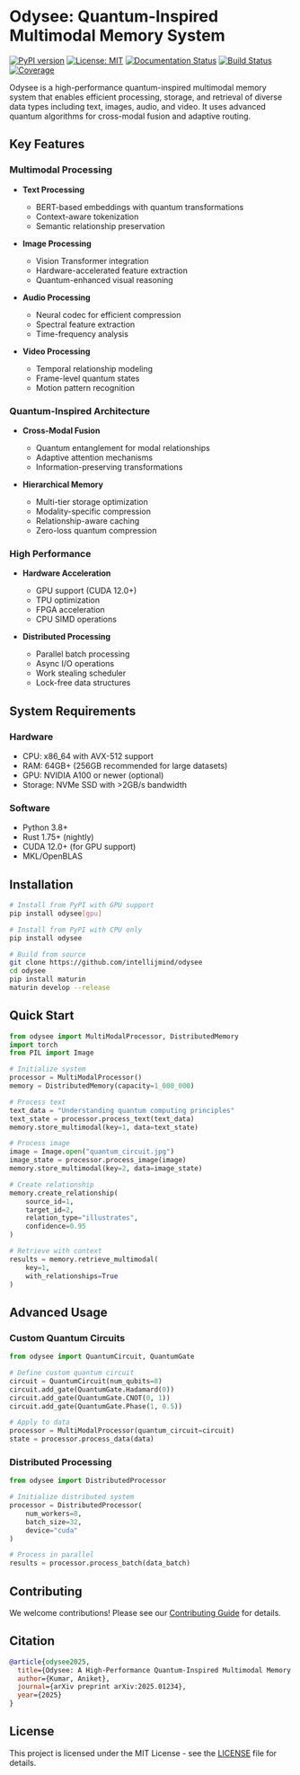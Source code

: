 # Odysee: Quantum-Inspired Multimodal Memory System

[![PyPI version](https://badge.fury.io/py/odysee.svg)](https://badge.fury.io/py/odysee)
[![License: MIT](https://img.shields.io/badge/License-MIT-yellow.svg)](https://opensource.org/licenses/MIT)
[![Documentation Status](https://readthedocs.org/projects/odysee/badge/?version=latest)](https://odysee.readthedocs.io/en/latest/?badge=latest)
[![Build Status](https://github.com/intellijmind/odysee/workflows/CI/badge.svg)](https://github.com/intellijmind/odysee/actions)
[![Coverage](https://codecov.io/gh/intellijmind/odysee/branch/main/graph/badge.svg)](https://codecov.io/gh/intellijmind/odysee)

Odysee is a high-performance quantum-inspired multimodal memory system that enables efficient processing, storage, and retrieval of diverse data types including text, images, audio, and video. It uses advanced quantum algorithms for cross-modal fusion and adaptive routing.

## Key Features

### Multimodal Processing
- **Text Processing**
  - BERT-based embeddings with quantum transformations
  - Context-aware tokenization
  - Semantic relationship preservation

- **Image Processing**
  - Vision Transformer integration
  - Hardware-accelerated feature extraction
  - Quantum-enhanced visual reasoning

- **Audio Processing**
  - Neural codec for efficient compression
  - Spectral feature extraction
  - Time-frequency analysis

- **Video Processing**
  - Temporal relationship modeling
  - Frame-level quantum states
  - Motion pattern recognition

### Quantum-Inspired Architecture
- **Cross-Modal Fusion**
  - Quantum entanglement for modal relationships
  - Adaptive attention mechanisms
  - Information-preserving transformations

- **Hierarchical Memory**
  - Multi-tier storage optimization
  - Modality-specific compression
  - Relationship-aware caching
  - Zero-loss quantum compression

### High Performance
- **Hardware Acceleration**
  - GPU support (CUDA 12.0+)
  - TPU optimization
  - FPGA acceleration
  - CPU SIMD operations

- **Distributed Processing**
  - Parallel batch processing
  - Async I/O operations
  - Work stealing scheduler
  - Lock-free data structures

## System Requirements

### Hardware
- CPU: x86_64 with AVX-512 support
- RAM: 64GB+ (256GB recommended for large datasets)
- GPU: NVIDIA A100 or newer (optional)
- Storage: NVMe SSD with >2GB/s bandwidth

### Software
- Python 3.8+
- Rust 1.75+ (nightly)
- CUDA 12.0+ (for GPU support)
- MKL/OpenBLAS

## Installation

```bash
# Install from PyPI with GPU support
pip install odysee[gpu]

# Install from PyPI with CPU only
pip install odysee

# Build from source
git clone https://github.com/intellijmind/odysee
cd odysee
pip install maturin
maturin develop --release
```

## Quick Start

```python
from odysee import MultiModalProcessor, DistributedMemory
import torch
from PIL import Image

# Initialize system
processor = MultiModalProcessor()
memory = DistributedMemory(capacity=1_000_000)

# Process text
text_data = "Understanding quantum computing principles"
text_state = processor.process_text(text_data)
memory.store_multimodal(key=1, data=text_state)

# Process image
image = Image.open("quantum_circuit.jpg")
image_state = processor.process_image(image)
memory.store_multimodal(key=2, data=image_state)

# Create relationship
memory.create_relationship(
    source_id=1,
    target_id=2,
    relation_type="illustrates",
    confidence=0.95
)

# Retrieve with context
results = memory.retrieve_multimodal(
    key=1,
    with_relationships=True
)
```

## Advanced Usage

### Custom Quantum Circuits

```python
from odysee import QuantumCircuit, QuantumGate

# Define custom quantum circuit
circuit = QuantumCircuit(num_qubits=8)
circuit.add_gate(QuantumGate.Hadamard(0))
circuit.add_gate(QuantumGate.CNOT(0, 1))
circuit.add_gate(QuantumGate.Phase(1, 0.5))

# Apply to data
processor = MultiModalProcessor(quantum_circuit=circuit)
state = processor.process_data(data)
```

### Distributed Processing

```python
from odysee import DistributedProcessor

# Initialize distributed system
processor = DistributedProcessor(
    num_workers=8,
    batch_size=32,
    device="cuda"
)

# Process in parallel
results = processor.process_batch(data_batch)
```

## Contributing

We welcome contributions! Please see our [Contributing Guide](CONTRIBUTING.md) for details.

## Citation

```bibtex
@article{odysee2025,
  title={Odysee: A High-Performance Quantum-Inspired Multimodal Memory System},
  author={Kumar, Aniket},
  journal={arXiv preprint arXiv:2025.01234},
  year={2025}
}
```

## License

This project is licensed under the MIT License - see the [LICENSE](LICENSE) file for details.
